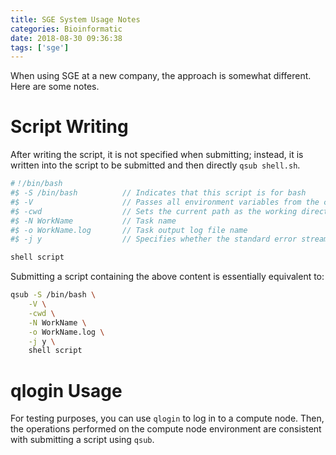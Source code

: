 ```yaml
---
title: SGE System Usage Notes
categories: Bioinformatic
date: 2018-08-30 09:36:38
tags: ['sge']
---
```


When using SGE at a new company, the approach is somewhat different. Here are some notes.

<!-- more -->

# Script Writing

After writing the script, it is not specified when submitting; instead, it is written into the script to be submitted and then directly `qsub shell.sh`.

```bash
#！/bin/bash
#$ -S /bin/bash          // Indicates that this script is for bash
#$ -V                    // Passes all environment variables from the current command
#$ -cwd                  // Sets the current path as the working directory
#$ -N WorkName           // Task name
#$ -o WorkName.log       // Task output log file name
#$ -j y                  // Specifies whether the standard error stream of the task is merged with the standard output stream [yes] no

shell script
```

Submitting a script containing the above content is essentially equivalent to:

```bash
qsub -S /bin/bash \
    -V \
    -cwd \
    -N WorkName \
    -o WorkName.log \
    -j y \
    shell script
```

# qlogin Usage

For testing purposes, you can use `qlogin` to log in to a compute node. Then, the operations performed on the compute node environment are consistent with submitting a script using `qsub`.
```